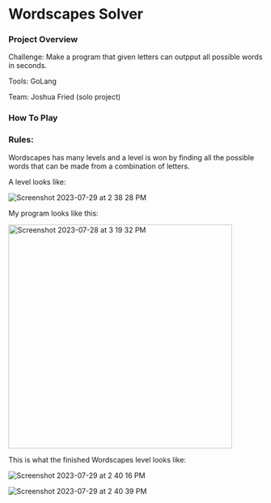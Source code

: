 # Wordscapes Solver 

### Project Overview

Challenge: Make a program that given letters can outpput all possible words in seconds.

Tools: GoLang

Team: Joshua Fried (solo project)
### How To Play 

### Rules: 
Wordscapes has many levels and a level is won by finding all the possible words that can be made from a combination of letters. 

A level looks like: 

![Screenshot 2023-07-29 at 2 38 28 PM](https://github.com/Josh-Fried/Portfolio/assets/98046392/ad061f37-9f96-440a-b091-e59479ebeaad)

My program looks like this: 

<img width="442" alt="Screenshot 2023-07-28 at 3 19 32 PM" src="https://github.com/Josh-Fried/Portfolio/assets/98046392/c4611c3d-8816-44b8-9ece-301445cf3856">


This is what the finished Wordscapes level looks like: 

![Screenshot 2023-07-29 at 2 40 16 PM](https://github.com/Josh-Fried/Portfolio/assets/98046392/f69d62f4-004c-477f-8e05-03a40d96eb2a)

![Screenshot 2023-07-29 at 2 40 39 PM](https://github.com/Josh-Fried/Portfolio/assets/98046392/de6f6227-bd18-4564-b67c-7f3dd2ca8577)
